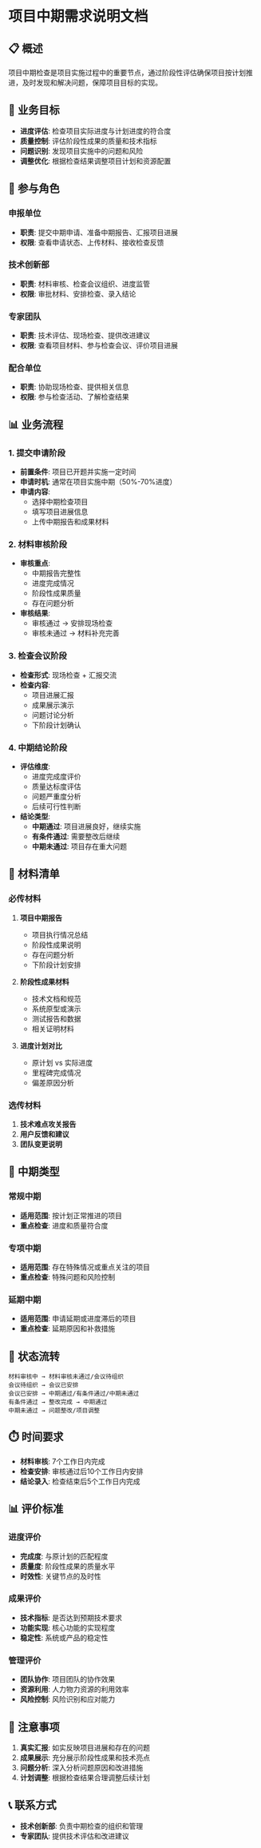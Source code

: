 # 项目中期需求说明文档

## 📋 概述

项目中期检查是项目实施过程中的重要节点，通过阶段性评估确保项目按计划推进，及时发现和解决问题，保障项目目标的实现。

## 🎯 业务目标

- **进度评估**: 检查项目实际进度与计划进度的符合度
- **质量控制**: 评估阶段性成果的质量和技术指标
- **问题识别**: 发现项目实施中的问题和风险
- **调整优化**: 根据检查结果调整项目计划和资源配置

## 👥 参与角色

### 申报单位
- **职责**: 提交中期申请、准备中期报告、汇报项目进展
- **权限**: 查看申请状态、上传材料、接收检查反馈

### 技术创新部
- **职责**: 材料审核、检查会议组织、进度监管
- **权限**: 审批材料、安排检查、录入结论

### 专家团队
- **职责**: 技术评估、现场检查、提供改进建议
- **权限**: 查看项目材料、参与检查会议、评价项目进展

### 配合单位
- **职责**: 协助现场检查、提供相关信息
- **权限**: 参与检查活动、了解检查结果

## 📊 业务流程

### 1. 提交申请阶段
- **前置条件**: 项目已开题并实施一定时间
- **申请时机**: 通常在项目实施中期（50%-70%进度）
- **申请内容**: 
  - 选择中期检查项目
  - 填写项目进展信息
  - 上传中期报告和成果材料

### 2. 材料审核阶段
- **审核重点**: 
  - 中期报告完整性
  - 进度完成情况
  - 阶段性成果质量
  - 存在问题分析
- **审核结果**: 
  - 审核通过 → 安排现场检查
  - 审核未通过 → 材料补充完善

### 3. 检查会议阶段
- **检查形式**: 现场检查 + 汇报交流
- **检查内容**: 
  - 项目进展汇报
  - 成果展示演示
  - 问题讨论分析
  - 下阶段计划确认

### 4. 中期结论阶段
- **评估维度**: 
  - 进度完成度评价
  - 质量达标度评估
  - 问题严重度分析
  - 后续可行性判断
- **结论类型**:
  - **中期通过**: 项目进展良好，继续实施
  - **有条件通过**: 需要整改后继续
  - **中期未通过**: 项目存在重大问题

## 📁 材料清单

### 必传材料
1. **项目中期报告**
   - 项目执行情况总结
   - 阶段性成果说明
   - 存在问题分析
   - 下阶段计划安排

2. **阶段性成果材料**
   - 技术文档和规范
   - 系统原型或演示
   - 测试报告和数据
   - 相关证明材料

3. **进度计划对比**
   - 原计划 vs 实际进度
   - 里程碑完成情况
   - 偏差原因分析

### 选传材料
1. **技术难点攻关报告**
2. **用户反馈和建议**
3. **团队变更说明**

## 🎯 中期类型

### 常规中期
- **适用范围**: 按计划正常推进的项目
- **重点检查**: 进度和质量符合度

### 专项中期
- **适用范围**: 存在特殊情况或重点关注的项目
- **重点检查**: 特殊问题和风险控制

### 延期中期
- **适用范围**: 申请延期或进度滞后的项目
- **重点检查**: 延期原因和补救措施

## 🔄 状态流转

```
材料审核中 → 材料审核未通过/会议待组织
会议待组织 → 会议已安排
会议已安排 → 中期通过/有条件通过/中期未通过
有条件通过 → 整改完成 → 中期通过
中期未通过 → 问题整改/项目调整
```

## ⏱️ 时间要求

- **材料审核**: 7个工作日内完成
- **检查安排**: 审核通过后10个工作日内安排
- **结论录入**: 检查结束后5个工作日内完成

## 📊 评价标准

### 进度评价
- **完成度**: 与原计划的匹配程度
- **质量度**: 阶段性成果的质量水平
- **时效性**: 关键节点的及时性

### 成果评价
- **技术指标**: 是否达到预期技术要求
- **功能实现**: 核心功能的实现程度
- **稳定性**: 系统或产品的稳定性

### 管理评价
- **团队协作**: 项目团队的协作效果
- **资源利用**: 人力物力资源的利用效率
- **风险控制**: 风险识别和应对能力

## 🔔 注意事项

1. **真实汇报**: 如实反映项目进展和存在的问题
2. **成果展示**: 充分展示阶段性成果和技术亮点
3. **问题分析**: 深入分析问题原因和改进措施
4. **计划调整**: 根据检查结果合理调整后续计划

## 📞 联系方式

- **技术创新部**: 负责中期检查的组织和管理
- **专家团队**: 提供技术评估和改进建议
